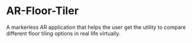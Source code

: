 # AR-Floor-Tiler
A markerless AR application that helps the user get the utility to compare different floor tiling options in real life virtually.
